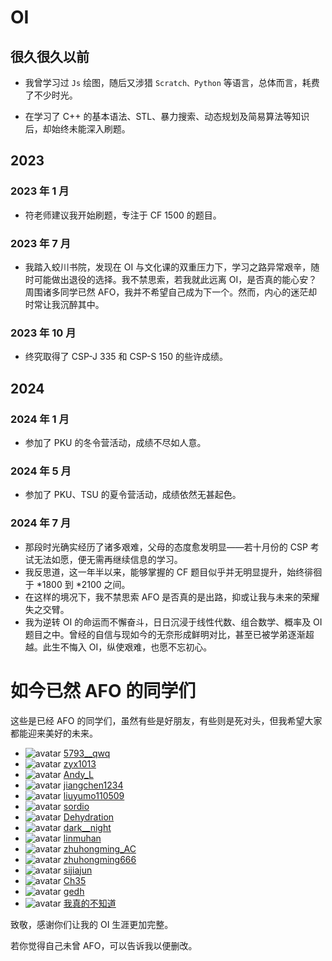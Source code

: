 # OI
## 很久很久以前
- 我曾学习过 $\texttt{Js}$ 绘图，随后又涉猎 $\texttt{Scratch、Python}$ 等语言，总体而言，耗费了不少时光。

- 在学习了 C++ 的基本语法、STL、暴力搜索、动态规划及简易算法等知识后，却始终未能深入刷题。

## 2023
### 2023 年 1 月
- 符老师建议我开始刷题，专注于 CF 1500 的题目。
### 2023 年 7 月
- 我踏入蛟川书院，发现在 OI 与文化课的双重压力下，学习之路异常艰辛，随时可能做出退役的选择。我不禁思索，若我就此远离 OI，是否真的能心安？周围诸多同学已然 AFO，我并不希望自己成为下一个。然而，内心的迷茫却时常让我沉醉其中。
### 2023 年 10 月
- 终究取得了 CSP-J 335 和 CSP-S 150 的些许成绩。
## 2024
### 2024 年 1 月
- 参加了 PKU 的冬令营活动，成绩不尽如人意。
### 2024 年 5 月
- 参加了 PKU、TSU 的夏令营活动，成绩依然无甚起色。
### 2024 年 7 月
- 那段时光确实经历了诸多艰难，父母的态度愈发明显——若十月份的 CSP 考试无法如愿，便无需再继续信息的学习。
- 我反思道，这一年半以来，能够掌握的 CF 题目似乎并无明显提升，始终徘徊于 *1800 到 *2100 之间。
- 在这样的境况下，我不禁思索 AFO 是否真的是出路，抑或让我与未来的荣耀失之交臂。
- 我为逆转 OI 的命运而不懈奋斗，日日沉浸于线性代数、组合数学、概率及 OI 题目之中。曾经的自信与现如今的无奈形成鲜明对比，甚至已被学弟逐渐超越。此生不悔入 OI，纵使艰难，也愿不忘初心。

# 如今已然 AFO 的同学们
这些是已经 AFO 的同学们，虽然有些是好朋友，有些则是死对头，但我希望大家都能迎来美好的未来。

- ![avatar](https://cdn.luogu.com.cn/upload/usericon/464001.png) [5793__qwq](https://www.luogu.com.cn/user/464001)
- ![avatar](https://cdn.luogu.com.cn/upload/usericon/764698.png) [zyx1013](https://www.luogu.com.cn/user/764698)
- ![avatar](https://cdn.luogu.com.cn/upload/usericon/460429.png) [Andy_L](https://www.luogu.com.cn/user/460429)
- ![avatar](https://cdn.luogu.com.cn/upload/usericon/872579.png) [jiangchen1234](https://www.luogu.com.cn/user/872579)
- ![avatar](https://cdn.luogu.com.cn/upload/usericon/1089333.png) [liuyumo110509](https://www.luogu.com.cn/user/1089333)
- ![avatar](https://cdn.luogu.com.cn/upload/usericon/578860.png) [sordio](https://www.luogu.com.cn/user/578860)
- ![avatar](https://cdn.luogu.com.cn/upload/usericon/661534.png) [Dehydration](https://www.luogu.com.cn/user/661534)
- ![avatar](https://cdn.luogu.com.cn/upload/usericon/1064832.png) [dark__night](https://www.luogu.com.cn/user/1064832)
- ![avatar](https://cdn.luogu.com.cn/upload/usericon/596590.png) [linmuhan](https://www.luogu.com.cn/user/596590)
- ![avatar](https://cdn.luogu.com.cn/upload/usericon/748274.png) [zhuhongming_AC](https://www.luogu.com.cn/user/748274)
- ![avatar](https://cdn.luogu.com.cn/upload/usericon/678975.png) [zhuhongming666](https://www.luogu.com.cn/user/678975)
- ![avatar](https://cdn.luogu.com.cn/upload/usericon/501614.png) [sijiajun](https://www.luogu.com.cn/user/501614)
- ![avatar](https://cdn.luogu.com.cn/upload/usericon/672360.png) [Ch35](https://www.luogu.com.cn/user/672360)
- ![avatar](https://cdn.luogu.com.cn/upload/usericon/737029.png) [gedh](https://www.luogu.com.cn/user/737029)
- ![avatar](https://cdn.luogu.com.cn/upload/usericon/320714.png) [我真的不知道](https://www.luogu.com.cn/user/320714)

致敬，感谢你们让我的 OI 生涯更加完整。

若你觉得自己未曾 AFO，可以告诉我以便删改。